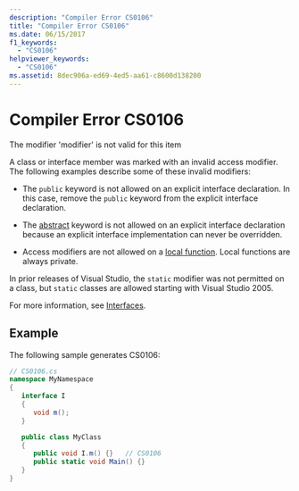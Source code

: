 ```yaml
---
description: "Compiler Error CS0106"
title: "Compiler Error CS0106"
ms.date: 06/15/2017
f1_keywords:
  - "CS0106"
helpviewer_keywords:
  - "CS0106"
ms.assetid: 8dec906a-ed69-4ed5-aa61-c8600d138200
---
```

# Compiler Error CS0106

The modifier 'modifier' is not valid for this item

 A class or interface member was marked with an invalid access modifier. The following examples describe some of these invalid modifiers:

- The `public` keyword is not allowed on an explicit interface declaration. In this case, remove the `public` keyword from the explicit interface declaration.

- The [abstract](../keywords/abstract.md) keyword is not allowed on an explicit interface declaration because an explicit interface implementation can never be overridden.

- Access modifiers are not allowed on a [local function](../../programming-guide/classes-and-structs/local-functions.md). Local functions are always private.

 In prior releases of Visual Studio, the `static` modifier was not permitted on a class, but `static` classes are allowed starting with Visual Studio 2005.

 For more information, see [Interfaces](../../programming-guide/interfaces/index.md).

## Example

 The following sample generates CS0106:

```csharp
// CS0106.cs
namespace MyNamespace
{
   interface I
   {
      void m();
   }

   public class MyClass
   {
      public void I.m() {}   // CS0106
      public static void Main() {}
   }
}
```
